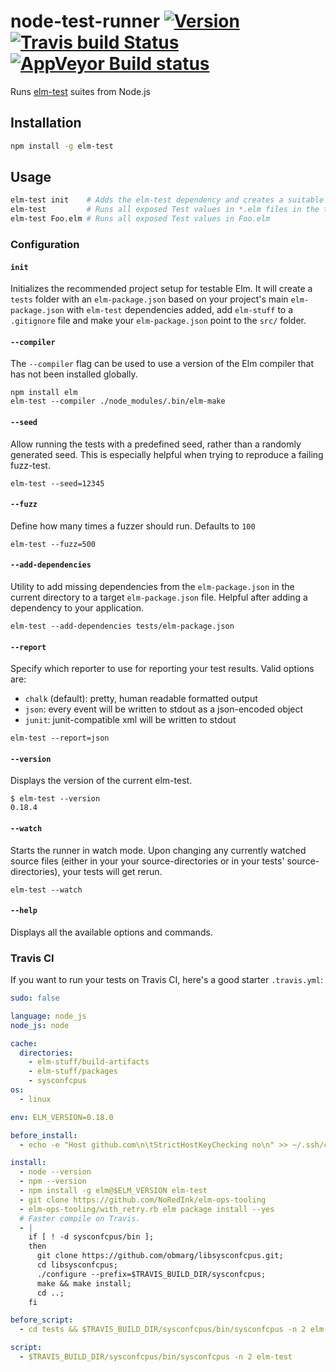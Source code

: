 # node-test-runner [![Version](https://img.shields.io/npm/v/elm-test.svg)](https://www.npmjs.com/package/elm-test) [![Travis build Status](https://travis-ci.org/rtfeldman/node-test-runner.svg?branch=master)](http://travis-ci.org/rtfeldman/node-test-runner) [![AppVeyor Build status](https://ci.appveyor.com/api/projects/status/f2qymrpgdfsad62w/branch/master?svg=true)](https://ci.appveyor.com/project/rtfeldman/node-test-runner/branch/master)


Runs [elm-test](https://github.com/elm-community/elm-test) suites from Node.js

## Installation

```bash
npm install -g elm-test
```

## Usage

```bash
elm-test init    # Adds the elm-test dependency and creates a suitable folder structure
elm-test         # Runs all exposed Test values in *.elm files in the test/ and tests/ directories
elm-test Foo.elm # Runs all exposed Test values in Foo.elm
```

### Configuration

#### `init`

Initializes the recommended project setup for testable Elm. It will create a `tests` folder with an `elm-package.json` based on your project's main `elm-package.json` with `elm-test` dependencies added, add `elm-stuff` to a `.gitignore` file and make your `elm-package.json` point to the `src/` folder.

#### `--compiler`

The `--compiler` flag can be used to use a version of the Elm compiler that
has not been installed globally.

```
npm install elm
elm-test --compiler ./node_modules/.bin/elm-make
```

#### `--seed`

Allow running the tests with a predefined seed, rather than a randomly generated seed. This is especially helpful when trying to reproduce a failing fuzz-test.

```
elm-test --seed=12345
```

#### `--fuzz`

Define how many times a fuzzer should run. Defaults to `100`

```
elm-test --fuzz=500
```

#### `--add-dependencies`

Utility to add missing dependencies from the `elm-package.json` in the current directory to a target `elm-package.json` file. Helpful after adding a dependency to your application.

```
elm-test --add-dependencies tests/elm-package.json
```

#### `--report`

Specify which reporter to use for reporting your test results. Valid options are:

- `chalk` (default): pretty, human readable formatted output
- `json`: every event will be written to stdout as a json-encoded object
- `junit`: junit-compatible xml will be written to stdout

```
elm-test --report=json
```

#### `--version`

Displays the version of the current elm-test.

```
$ elm-test --version
0.18.4
```

#### `--watch`

Starts the runner in watch mode. Upon changing any currently watched source
files (either in your your source-directories or in your tests'
source-directories), your tests will get rerun.

```
elm-test --watch
```

#### `--help`

Displays all the available options and commands.

### Travis CI

If you want to run your tests on Travis CI, here's a good starter `.travis.yml`:

```yml
sudo: false

language: node_js
node_js: node

cache:
  directories:
    - elm-stuff/build-artifacts
    - elm-stuff/packages
    - sysconfcpus
os:
  - linux

env: ELM_VERSION=0.18.0

before_install:
  - echo -e "Host github.com\n\tStrictHostKeyChecking no\n" >> ~/.ssh/config

install:
  - node --version
  - npm --version
  - npm install -g elm@$ELM_VERSION elm-test
  - git clone https://github.com/NoRedInk/elm-ops-tooling
  - elm-ops-tooling/with_retry.rb elm package install --yes
  # Faster compile on Travis.
  - |
    if [ ! -d sysconfcpus/bin ];
    then
      git clone https://github.com/obmarg/libsysconfcpus.git;
      cd libsysconfcpus;
      ./configure --prefix=$TRAVIS_BUILD_DIR/sysconfcpus;
      make && make install;
      cd ..;
    fi

before_script:
  - cd tests && $TRAVIS_BUILD_DIR/sysconfcpus/bin/sysconfcpus -n 2 elm-make --yes Tests.elm && cd ..

script:
  - $TRAVIS_BUILD_DIR/sysconfcpus/bin/sysconfcpus -n 2 elm-test

```
